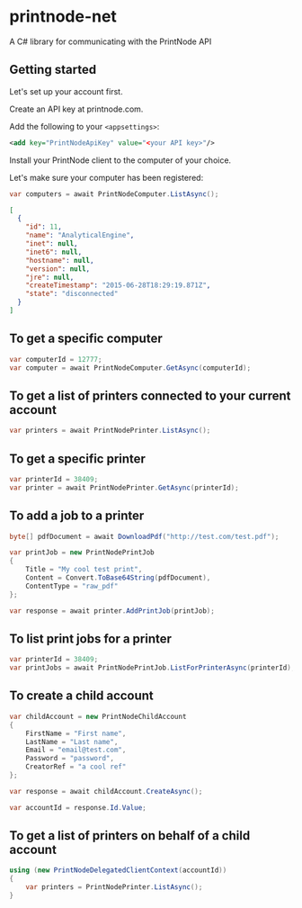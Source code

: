 # printnode-net
A C# library for communicating with the PrintNode API

## Getting started
Let's set up your account first.

Create an API key at printnode.com.

Add the following to your `<appsettings>`:
```xml
<add key="PrintNodeApiKey" value="<your API key>"/>
```

Install your PrintNode client to the computer of your choice.

Let's make sure your computer has been registered:

```csharp
var computers = await PrintNodeComputer.ListAsync();
```

```json
[
  {
    "id": 11,
    "name": "AnalyticalEngine",
    "inet": null,
    "inet6": null,
    "hostname": null,
    "version": null,
    "jre": null,
    "createTimestamp": "2015-06-28T18:29:19.871Z",
    "state": "disconnected"
  }
]
```

## To get a specific computer
```csharp
var computerId = 12777;
var computer = await PrintNodeComputer.GetAsync(computerId);
```

## To get a list of printers connected to your current account
```csharp
var printers = await PrintNodePrinter.ListAsync();
```

## To get a specific printer
```csharp
var printerId = 38409;
var printer = await PrintNodePrinter.GetAsync(printerId);
```

## To add a job to a printer
```csharp
byte[] pdfDocument = await DownloadPdf("http://test.com/test.pdf");

var printJob = new PrintNodePrintJob
{
    Title = "My cool test print",
    Content = Convert.ToBase64String(pdfDocument),
    ContentType = "raw_pdf"
};

var response = await printer.AddPrintJob(printJob);
```

## To list print jobs for a printer
```csharp
var printerId = 38409;
var printJobs = await PrintNodePrintJob.ListForPrinterAsync(printerId);
```

## To create a child account
```csharp
var childAccount = new PrintNodeChildAccount
{
	FirstName = "First name",
	LastName = "Last name",
	Email = "email@test.com",
	Password = "password",
	CreatorRef = "a cool ref"
};

var response = await childAccount.CreateAsync();

var accountId = response.Id.Value;
```

## To get a list of printers on behalf of a child account
```csharp
using (new PrintNodeDelegatedClientContext(accountId))
{
	var printers = PrintNodePrinter.ListAsync();
}
```